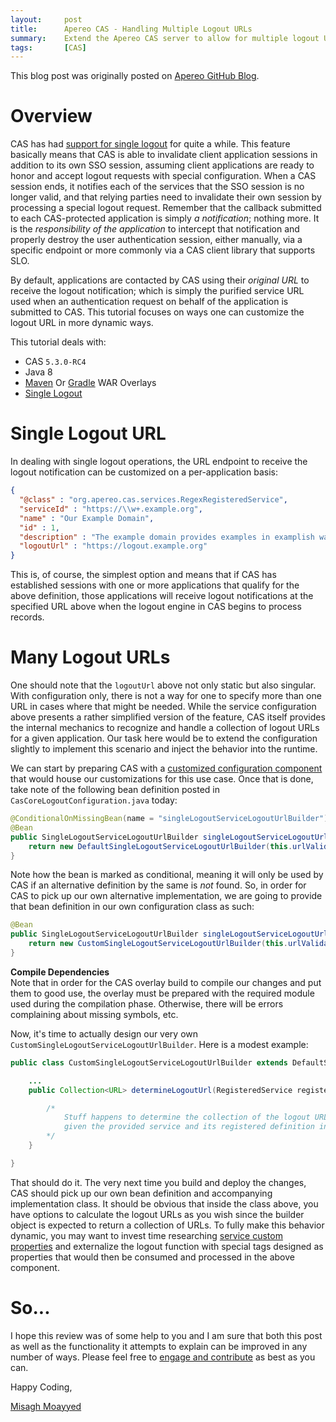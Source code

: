 ```yaml
---
layout:     post
title:      Apereo CAS - Handling Multiple Logout URLs
summary:    Extend the Apereo CAS server to allow for multiple logout URLs during SLO operations.
tags:       [CAS]
---
```


<div class="alert alert-success"><i class="far fa-lightbulb"></i> This blog post was originally posted on <a href="https://github.com/apereo/apereo.github.io">Apereo GitHub Blog</a>.</div>

# Overview

CAS has had [support for single logout](https://apereo.github.io/cas/5.3.x/installation/Logout-Single-Signout.html) for quite a while. This feature basically means that CAS is able to invalidate client application sessions in addition to its own SSO session, assuming client applications are ready to honor and accept logout requests with special configuration. When a CAS session ends, it notifies each of the services that the SSO session is no longer valid, and that relying parties need to invalidate their own session by processing a special logout request. Remember that the callback submitted to each CAS-protected application is simply *a notification*; nothing more. It is the *responsibility of the application* to intercept that notification and properly destroy the user authentication session, either manually, via a specific endpoint or more commonly via a CAS client library that supports SLO.

<script async src="https://pagead2.googlesyndication.com/pagead/js/adsbygoogle.js"></script>
<ins class="adsbygoogle"
     style="display:block; text-align:center;"
     data-ad-layout="in-article"
     data-ad-format="fluid"
     data-ad-client="ca-pub-8081398210264173"
     data-ad-slot="3789603713"></ins>
<script>
     (adsbygoogle = window.adsbygoogle || []).push({});
</script>

By default, applications are contacted by CAS using their *original URL* to receive the logout notification; which is simply the purified service URL used when an authentication request on behalf of the application is submitted to CAS. This tutorial focuses on ways one can customize the logout URL in more dynamic ways.

This tutorial deals with:

- CAS `5.3.0-RC4`
- Java 8
- [Maven](https://github.com/apereo/cas-overlay-template) Or [Gradle](https://github.com/apereo/cas-gradle-overlay-template) WAR Overlays
- [Single Logout](https://apereo.github.io/cas/5.3.x/installation/Logout-Single-Signout.html)

# Single Logout URL

In dealing with single logout operations, the URL endpoint to receive the logout notification can be customized on a per-application basis:

```json
{
  "@class" : "org.apereo.cas.services.RegexRegisteredService",
  "serviceId" : "https://\\w+.example.org",
  "name" : "Our Example Domain",
  "id" : 1,
  "description" : "The example domain provides examples in examplish ways",
  "logoutUrl" : "https://logout.example.org"
}
```

This is, of course, the simplest option and means that if CAS has established sessions with one or more applications that qualify for the above definition, those applications will receive logout notifications at the specified URL above when the logout engine in CAS begins to process records.

# Many Logout URLs

One should note that the `logoutUrl` above not only static but also singular. With configuration only, there is not a way for one to specify more than one URL in cases where that might be needed. While the service configuration above presents a rather simplified version of the feature, CAS itself provides the internal mechanics to recognize and handle a collection of logout URLs for a given application. Our task here would be to extend the configuration slightly to implement this scenario and inject the behavior into the runtime.

We can start by preparing CAS with a [customized configuration component](https://apereo.github.io/cas/5.3.x/installation/Configuration-Management-Extensions.html) that would house our customizations for this use case. Once that is done, take note of the following bean definition posted in `CasCoreLogoutConfiguration.java` today:


```java
@ConditionalOnMissingBean(name = "singleLogoutServiceLogoutUrlBuilder")
@Bean
public SingleLogoutServiceLogoutUrlBuilder singleLogoutServiceLogoutUrlBuilder() {
    return new DefaultSingleLogoutServiceLogoutUrlBuilder(this.urlValidator);
}
```

Note how the bean is marked as conditional, meaning it will only be used by CAS if an alternative definition by the same is *not* found. So, in order for CAS to pick up our own alternative implementation, we are going to provide that bean definition in our own configuration class as such:

```java
@Bean
public SingleLogoutServiceLogoutUrlBuilder singleLogoutServiceLogoutUrlBuilder() {
    return new CustomSingleLogoutServiceLogoutUrlBuilder(this.urlValidator);
}
```

<div class="alert alert-info">
<strong>Compile Dependencies</strong><br/>Note that in order for the CAS overlay build to compile our changes and put them to good use, the overlay must be prepared with the required module used during the compilation phase. Otherwise, there will be errors complaining about missing symbols, etc.</div>

Now, it's time to actually design our very own `CustomSingleLogoutServiceLogoutUrlBuilder`. Here is a modest example:

```java
public class CustomSingleLogoutServiceLogoutUrlBuilder extends DefaultSingleLogoutServiceLogoutUrlBuilder {

    ...
    public Collection<URL> determineLogoutUrl(RegisteredService registeredService, WebApplicationService service) {

        /*
            Stuff happens to determine the collection of the logout URLs
            given the provided service and its registered definition in the registry.
        */
    }

}
```

That should do it. The very next time you build and deploy the changes, CAS should pick up our own bean definition and accompanying implementation class. It should be obvious that inside the class above, you have options to calculate the logout URLs as you wish since the builder object is expected to return a collection of URLs. To fully make this behavior dynamic, you may want to invest time researching [service custom properties](https://apereo.github.io/cas/5.3.x/installation/Configuring-Service-Custom-Properties.html) and externalize the logout function with special tags designed as properties that would then be consumed and processed in the above component.

# So...

I hope this review was of some help to you and I am sure that both this post as well as the functionality it attempts to explain can be improved in any number of ways. Please feel free to [engage and contribute](https://apereo.github.io/cas/developer/Contributor-Guidelines.html) as best as you can.

Happy Coding,

[Misagh Moayyed](https://fawnoos.com)
